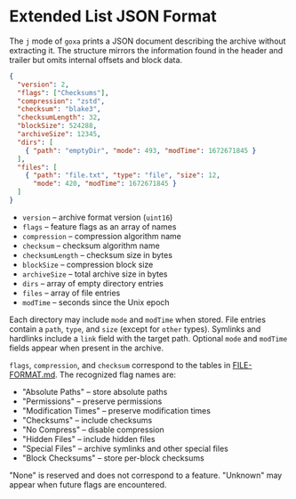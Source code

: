 # Extended List JSON Format

The `j` mode of `goxa` prints a JSON document describing the archive without extracting it. The structure mirrors the information found in the header and trailer but omits internal offsets and block data.

```json
{
  "version": 2,
  "flags": ["Checksums"],
  "compression": "zstd",
  "checksum": "blake3",
  "checksumLength": 32,
  "blockSize": 524288,
  "archiveSize": 12345,
  "dirs": [
    { "path": "emptyDir", "mode": 493, "modTime": 1672671845 }
  ],
  "files": [
    { "path": "file.txt", "type": "file", "size": 12,
      "mode": 420, "modTime": 1672671845 }
  ]
}
```

* `version` – archive format version (`uint16`)
* `flags` – feature flags as an array of names
* `compression` – compression algorithm name
* `checksum` – checksum algorithm name
* `checksumLength` – checksum size in bytes
* `blockSize` – compression block size
* `archiveSize` – total archive size in bytes
* `dirs` – array of empty directory entries
* `files` – array of file entries
* `modTime` – seconds since the Unix epoch

Each directory may include `mode` and `modTime` when stored. File entries contain a `path`, `type`, and `size` (except for `other` types). Symlinks and hardlinks include a `link` field with the target path. Optional `mode` and `modTime` fields appear when present in the archive.

`flags`, `compression`, and `checksum` correspond to the tables in [FILE-FORMAT.md](FILE-FORMAT.md).
The recognized flag names are:

- "Absolute Paths" – store absolute paths
- "Permissions" – preserve permissions
 - "Modification Times" – preserve modification times
 - "Checksums" – include checksums
 - "No Compress" – disable compression
 - "Hidden Files" – include hidden files
- "Special Files" – archive symlinks and other special files
- "Block Checksums" – store per-block checksums

"None" is reserved and does not correspond to a feature. "Unknown" may appear when future flags are encountered.

